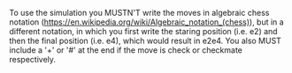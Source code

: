 To use the simulation you MUSTN'T write the moves in algebraic chess notation (https://en.wikipedia.org/wiki/Algebraic_notation_(chess)), but in a different notation, in which you first write the staring position
(i.e. e2) and then the final position (i.e. e4), which would result in e2e4. You also MUST include a '+' or '#' at the end if the move is check or checkmate respectively.
